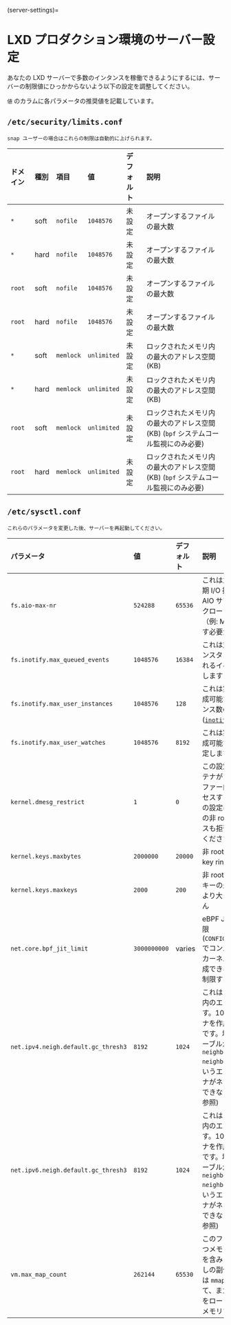 (server-settings)=
# LXD プロダクション環境のサーバー設定

あなたの LXD サーバーで多数のインタンスを稼働できるようにするには、サーバーの制限値にひっかからないよう以下の設定を調整してください。

`値` のカラムに各パラメータの推奨値を記載しています。

## `/etc/security/limits.conf`

```{note}
snap ユーザーの場合はこれらの制限は自動的に上げられます。
```

ドメイン | 種別 | 項目      | 値          | デフォルト | 説明
:-----   | :--- | :----     | :--------   | :--------  | :----------
`*`      | soft | `nofile`  | `1048576`   | 未設定     | オープンするファイルの最大数
`*`      | hard | `nofile`  | `1048576`   | 未設定     | オープンするファイルの最大数
`root`   | soft | `nofile`  | `1048576`   | 未設定     | オープンするファイルの最大数
`root`   | hard | `nofile`  | `1048576`   | 未設定     | オープンするファイルの最大数
`*`      | soft | `memlock` | `unlimited` | 未設定     | ロックされたメモリ内の最大のアドレス空間 (KB)
`*`      | hard | `memlock` | `unlimited` | 未設定     | ロックされたメモリ内の最大のアドレス空間 (KB)
`root`   | soft | `memlock` | `unlimited` | 未設定     | ロックされたメモリ内の最大のアドレス空間 (KB) (`bpf` システムコール監視にのみ必要)
`root`   | hard | `memlock` | `unlimited` | 未設定     | ロックされたメモリ内の最大のアドレス空間 (KB) (`bpf` システムコール監視にのみ必要)

## `/etc/sysctl.conf`

```{note}
これらのパラメータを変更した後、サーバーを再起動してください。
```

パラメータ                          | 値           | デフォルト | 説明
:-----                              | :---         | :---       | :---
`fs.aio-max-nr`                     | `524288`     | `65536`    | これは並行に実行される非同期 I/O 操作の最大数です。 AIO サブシステムを使うワークロードが大量にある場合（例: MySQL ）、これを増やす必要があるかもしれません
`fs.inotify.max_queued_events`      | `1048576`    | `16384`    | これは対応する `inotify` のインスタンスにキューイングされるイベント数の上限を指定します ([`inotify`](https://man7.org/linux/man-pages/man7/inotify.7.html) 参照)
`fs.inotify.max_user_instances`     | `1048576`    | `128`      | これは実ユーザー ID ごとに作成可能な `inotify` のインスタンス数の上限を指定します ([`inotify`](https://man7.org/linux/man-pages/man7/inotify.7.html) 参照)
`fs.inotify.max_user_watches`       | `1048576`    | `8192`     | これは実ユーザー ID ごとに作成可能な watch 数の上限を指定します ([`inotify`](https://man7.org/linux/man-pages/man7/inotify.7.html) 参照)
`kernel.dmesg_restrict`             | `1`          | `0`        | この設定を有効にするとコンテナがカーネルのリングバッファー内のメッセージにアクセスするのを拒否します。この設定はホスト・システム上の非 root ユーザーへのアクセスも拒否することに注意してください
`kernel.keys.maxbytes`              | `2000000`    | `20000`    | 非 root ユーザーが使用できる key ring の最大サイズ
`kernel.keys.maxkeys`               | `2000`       | `200`      | 非 root ユーザーが使用できるキーの最大数で、コンテナ数より大きくなければなりません
`net.core.bpf_jit_limit`            | `3000000000` | varies     | eBPF JIT割り当てのサイズ制限 (`CONFIG_BPF_JIT_ALWAYS_ON=y`でコンパイルされた< 5.15のカーネル上では、この値は作成できるインスタンスの量を制限するかもしれません)
`net.ipv4.neigh.default.gc_thresh3` | `8192`       | `1024`     | これは ARP テーブル (IPv4) 内のエントリーの最大数です。1024 個を超えるコンテナを作成するなら増やすべきです。増やさなければ ARP テーブルがフルになったときに `neighbour: ndisc_cache: neighbor table overflow!` というエラーが発生し、コンテナがネットワーク設定を取得できなくなります ([`ip-sysctl`](https://www.kernel.org/doc/Documentation/networking/ip-sysctl.txt) 参照)
`net.ipv6.neigh.default.gc_thresh3` | `8192`       | `1024`     | これは ARP テーブル (IPv6) 内のエントリーの最大数です。1024 個を超えるコンテナを作成するなら増やすべきです。増やさなければ ARP テーブルがフルになったときに `neighbour: ndisc_cache: neighbor table overflow!` というエラーが発生し、コンテナがネットワーク設定を取得できなくなります ([`ip-sysctl`](https://www.kernel.org/doc/Documentation/networking/ip-sysctl.txt) 参照)
`vm.max_map_count`                  | `262144`     | `65530`    | このファイルはプロセスが持つメモリマップ領域の最大数を含みます。`malloc` の呼び出しの副作用として、 直接的には `mmap` と `mprotect` によって、また、共有ライブラリーをロードすることによって、メモリマップ領域を使います
